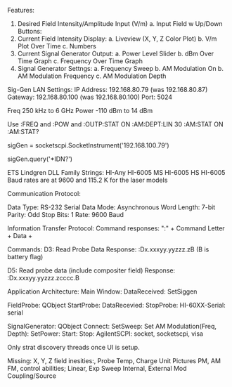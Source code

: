 Features:
1. Desired Field Intensity/Amplitude Input (V/m)
    a. Input Field w Up/Down Buttons: 
2. Current Field Intensity Display:
    a. Liveview (X, Y, Z Color Plot)
    b. V/m Plot Over Time
    c. Numbers
3. Current Signal Generator Output:
    a. Power Level Slider
    b. dBm Over Time Graph
    c. Frequency Over Time Graph
4. Signal Generator Settngs:
    a. Frequency Sweep
    b. AM Modulation On
    b. AM Modulation Frequency
    c. AM Modulation Depth

Sig-Gen LAN Settings:
IP Address: 192.168.80.79 (was 192.168.80.87)
Gateway: 192.168.80.100 (was 192.168.80.100)
Port: 5024

Freq 250 kHz to 6 GHz
Power -110 dBm to 14 dBm

Use :FREQ and :POW and :OUTP:STAT ON
:AM:DEPT:LIN 30
:AM:STAT ON
:AM:STAT?

sigGen = socketscpi.SocketInstrument('192.168.100.79')

sigGen.query('*IDN?')


ETS Lindgren DLL Family Strings:
HI-Any HI-6005 MS HI-6005 HS HI-6005
 Baud rates are at 9600 and 115.2 K for the laser models

Communication Protocol:

Data Type: RS-232 Serial
Data Mode: Asynchronous
Word Length: 7-bit
Parity: Odd
Stop Bits: 1
Rate: 9600 Baud

Information Transfer Protocol: 
Command responses:
":" + Command Letter + Data + <CR>

Commands:
D3: Read Probe Data
Response: :Dx.xxxyy.yyzzz.zB<CR> (B is battery flag)

D5: Read probe data (include compositer field)
Response: :Dx.xxxyy.yyzzz.zcccc.B<CR>

Application Architecture:
Main Window:
DataReceived:
SetSiggen

FieldProbe: QObject
StartProbe:
DataRecevied:
StopProbe:
HI-60XX-Serial: serial

SignalGenerator: QObject
Connect:
SetSweep:
Set AM Modulation(Freq, Depth):
SetPower:
Start:
Stop:
AgilentSCPI: socket, socketscpi, visa


Only strat discovery threads once UI is setup.

Missing: X, Y, Z field inesities:, Probe Temp, Charge
Unit Pictures
PM, AM FM, control abilities;
Linear, Exp Sweep
Internal, External Mod Coupling/Source
